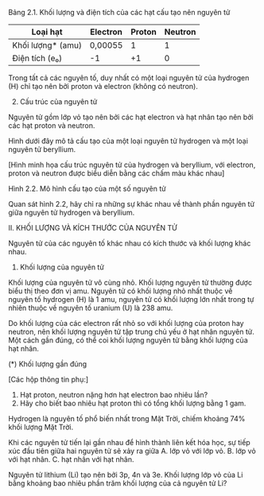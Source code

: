 Bảng 2.1. Khối lượng và điện tích của các hạt cấu tạo nên nguyên tử

Loại hạt | Electron | Proton | Neutron
--- | --- | --- | ---
Khối lượng* (amu) | 0,00055 | 1 | 1
Điện tích (e₀) | -1 | +1 | 0

Trong tất cả các nguyên tố, duy nhất có một loại nguyên tử của hydrogen (H) chỉ tạo nên bởi proton và electron (không có neutron).

2. Cấu trúc của nguyên tử

Nguyên tử gồm lớp vỏ tạo nên bởi các hạt electron và hạt nhân tạo nên bởi các hạt proton và neutron.

Hình dưới đây mô tả cấu tạo của một loại nguyên tử hydrogen và một loại nguyên tử beryllium.

[Hình minh họa cấu trúc nguyên tử của hydrogen và beryllium, với electron, proton và neutron được biểu diễn bằng các chấm màu khác nhau]

Hình 2.2. Mô hình cấu tạo của một số nguyên tử

Quan sát hình 2.2, hãy chỉ ra những sự khác nhau về thành phần nguyên tử giữa nguyên tử hydrogen và beryllium.

II. KHỐI LƯỢNG VÀ KÍCH THƯỚC CỦA NGUYÊN TỬ

Nguyên tử của các nguyên tố khác nhau có kích thước và khối lượng khác nhau.

1. Khối lượng của nguyên tử

Khối lượng của nguyên tử vô cùng nhỏ. Khối lượng nguyên tử thường được biểu thị theo đơn vị amu. Nguyên tử có khối lượng nhỏ nhất thuộc về nguyên tố hydrogen (H) là 1 amu, nguyên tử có khối lượng lớn nhất trong tự nhiên thuộc về nguyên tố uranium (U) là 238 amu.

Do khối lượng của các electron rất nhỏ so với khối lượng của proton hay neutron, nên khối lượng nguyên tử tập trung chủ yếu ở hạt nhân nguyên tử. Một cách gần đúng, có thể coi khối lượng nguyên tử bằng khối lượng của hạt nhân.

(*) Khối lượng gần đúng

[Các hộp thông tin phụ:]

1. Hạt proton, neutron nặng hơn hạt electron bao nhiêu lần?
2. Hãy cho biết bao nhiêu hạt proton thì có tổng khối lượng bằng 1 gam.

Hydrogen là nguyên tố phổ biến nhất trong Mặt Trời, chiếm khoảng 74% khối lượng Mặt Trời.

Khi các nguyên tử tiến lại gần nhau để hình thành liên kết hóa học, sự tiếp xúc đầu tiên giữa hai nguyên tử sẽ xảy ra giữa
A. lớp vỏ với lớp vỏ.
B. lớp vỏ với hạt nhân.
C. hạt nhân với hạt nhân.

Nguyên tử lithium (Li) tạo nên bởi 3p, 4n và 3e. Khối lượng lớp vỏ của Li bằng khoảng bao nhiêu phần trăm khối lượng của cả nguyên tử Li?